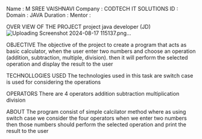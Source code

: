 Name : M SREE VAISHNAVI
Company : CODTECH IT SOLUTIONS
ID :
Domain : JAVA
Duration :
Mentor :

OVER VIEW OF THE PROJECT
project java developer (JD)
![Uploading Screenshot 2024-08-17 115137.png…]()

OBJECTIVE
The objective of the project to create a program that acts as basic calculator, when the user enter two numbers
and choose an operation (addition, subtraction, multiple, division). then it will perform the selected operation 
and display the result to the user

TECHNOLLOGIES USED
The technologies used in this task are
switch case is used for considering the operations

OPERATORS
There are 4 operators
addition
subtraction
multiplication
division

ABOUT
The program consist of simple calcilator method where as using switch case we consider the 
 four operators
when we enter two numbers then those numbers should perform the selected operation and print the result to the user 
